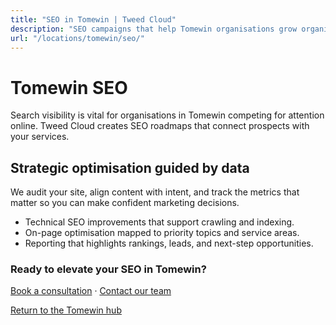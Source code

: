 ```yaml
---
title: "SEO in Tomewin | Tweed Cloud"
description: "SEO campaigns that help Tomewin organisations grow organic visibility."
url: "/locations/tomewin/seo/"
---
```


# Tomewin SEO

Search visibility is vital for organisations in Tomewin competing for attention online. Tweed Cloud creates SEO roadmaps that connect prospects with your services.

## Strategic optimisation guided by data

We audit your site, align content with intent, and track the metrics that matter so you can make confident marketing decisions.

- Technical SEO improvements that support crawling and indexing.
- On-page optimisation mapped to priority topics and service areas.
- Reporting that highlights rankings, leads, and next-step opportunities.

### Ready to elevate your SEO in Tomewin?

[Book a consultation](/consultation/) · [Contact our team](/contact/)

[Return to the Tomewin hub](/locations/tomewin/)
